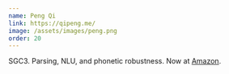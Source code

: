 ```yaml
---
name: Peng Qi
link: https://qipeng.me/
image: /assets/images/peng.png
order: 20
---
```

SGC3. Parsing, NLU, and phonetic robustness. Now at [Amazon](https://amazon.com).